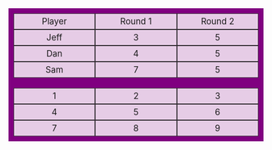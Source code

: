 <style>
    section.grid-container {
        display: grid;
        grid-template-columns: repeat(3, 1fr);
        grid-template-row: repeat(3, 1fr);
        background-color: purple;
        padding: 10px;
    }
    section div.grid-item {
        background-color: rgba(255, 255, 255, 0.8);
        border: 1px solid rgba(0, 0, 0, 0.8);
        padding: 5px;
        font-size: 1.2em;
        text-align: center;
    }
</style>
<section class="grid-container">
    <div class="grid-item">
        Player
    </div>
    <div class="grid-item">
        Round 1
    </div>
    <div class="grid-item">
        Round 2
    </div>
    <div class="grid-item">
        Jeff
    </div>
    <div class="grid-item">
        3
    </div>
    <div class="grid-item">
        5
    </div>
    <div class="grid-item">
        Dan
    </div>
    <div class="grid-item">
        4
    </div>
    <div class="grid-item">
        5
    </div>
    <div class="grid-item">
        Sam
    </div>
    <div class="grid-item">
        7
    </div>
    <div class="grid-item">
        5
    </div>
</section>
<style>
    section.grid-container {
        display: grid;
        grid-template-columns: repeat(3, 1fr);
        grid-template-row: repeat(3, 1fr);
        background-color: purple;
        padding: 10px;
    }
    section div.grid-item {
        background-color: rgba(255, 255, 255, 0.8);
        border: 1px solid rgba(0, 0, 0, 0.8);
        padding: 5px;
        font-size: 1.2em;
        text-align: center;
    }
</style>
<section class="grid-container">
    <div class="grid-item">
        1
    </div>
    <div class="grid-item">
        2
    </div>
    <div class="grid-item">
        3
    </div>
    <div class="grid-item">
        4
    </div>
    <div class="grid-item">
        5
    </div>
    <div class="grid-item">
        6
    </div>
    <div class="grid-item">
        7
    </div>
    <div class="grid-item">
        8
    </div>
    <div class="grid-item">
        9
    </div>
</section>
